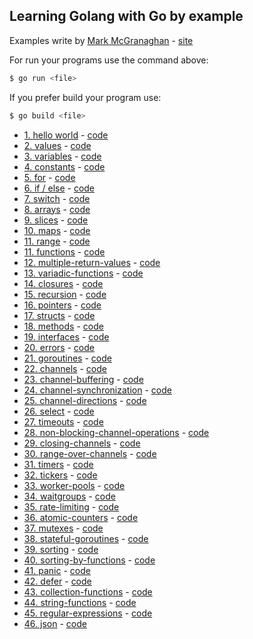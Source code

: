 ## Learning Golang with Go by example

Examples write by [Mark McGranaghan](https://markmcgranaghan.com/) - [site](https://gobyexample.com/)

For run your programs use the command above:
```sh
$ go run <file>
```

If you prefer build your program use:
```sh
$ go build <file>
```

- [1. hello world](https://gobyexample.com/hello-world) - [code](https://github.com/matheusportoo/lerning-golang/blob/master/hello-world/hello-world.go)
- [2. values](https://gobyexample.com/values) - [code](https://github.com/matheusportoo/lerning-golang/blob/master/values/values.go)
- [3. variables](https://gobyexample.com/variables) - [code](https://github.com/matheusportoo/lerning-golang/blob/master/variables/variables.go)
- [4. constants](https://gobyexample.com/constants) - [code](https://github.com/matheusportoo/lerning-golang/blob/master/constants/constants.go)
- [5. for](https://gobyexample.com/for) - [code](https://github.com/matheusportoo/lerning-golang/blob/master/for/for.go)
- [6. if / else](https://gobyexample.com/if-else) - [code](https://github.com/matheusportoo/lerning-golang/blob/master/if-else/if-else.go)
- [7. switch](https://gobyexample.com/switch) - [code](https://github.com/matheusportoo/lerning-golang/blob/master/switch/switch.go)
- [8. arrays](https://gobyexample.com/arrays) - [code](https://github.com/matheusportoo/lerning-golang/blob/master/arrays/arrays.go)
- [9. slices](https://gobyexample.com/slices) - [code](https://github.com/matheusportoo/lerning-golang/blob/master/slices/slices.go)
- [10. maps](https://gobyexample.com/maps) - [code](https://github.com/matheusportoo/lerning-golang/blob/master/maps/maps.go)
- [11. range](https://gobyexample.com/range) - [code](https://github.com/matheusportoo/lerning-golang/blob/master/range/range.go)
- [11. functions](https://gobyexample.com/functions) - [code](https://github.com/matheusportoo/lerning-golang/blob/master/functions/functions.go)
- [12. multiple-return-values](https://gobyexample.com/multiple-return-values) - [code](https://github.com/matheusportoo/lerning-golang/blob/master/multiple-return-values/multiple-return-values.go)
- [13. variadic-functions](https://gobyexample.com/variadic-functions) - [code](https://github.com/matheusportoo/lerning-golang/blob/master/variadic-functions/variadic-functions.go)
- [14. closures](https://gobyexample.com/closures) - [code](https://github.com/matheusportoo/lerning-golang/blob/master/closures/closures.go)
- [15. recursion](https://gobyexample.com/recursion) - [code](https://github.com/matheusportoo/lerning-golang/blob/master/recursion/recursion.go)
- [16. pointers](https://gobyexample.com/pointers) - [code](https://github.com/matheusportoo/lerning-golang/blob/master/pointers/pointers.go)
- [17. structs](https://gobyexample.com/structs) - [code](https://github.com/matheusportoo/lerning-golang/blob/master/structs/structs.go)
- [18. methods](https://gobyexample.com/methods) - [code](https://github.com/matheusportoo/lerning-golang/blob/master/methods/methods.go)
- [19. interfaces](https://gobyexample.com/interfaces) - [code](https://github.com/matheusportoo/lerning-golang/blob/master/interfaces/interfaces.go)
- [20. errors](https://gobyexample.com/errors) - [code](https://github.com/matheusportoo/lerning-golang/blob/master/errors/errors.go)
- [21. goroutines](https://gobyexample.com/goroutines) - [code](https://github.com/matheusportoo/lerning-golang/blob/master/goroutines/goroutines.go)
- [22. channels](https://gobyexample.com/channels) - [code](https://github.com/matheusportoo/lerning-golang/blob/master/channels/channels.go)
- [23. channel-buffering](https://gobyexample.com/channel-buffering) - [code](https://github.com/matheusportoo/lerning-golang/blob/master/channel-buffering/channel-buffering.go)
- [24. channel-synchronization](https://gobyexample.com/channel-synchronization) - [code](https://github.com/matheusportoo/lerning-golang/blob/master/channel-synchronization/channel-synchronization.go)
- [25. channel-directions](https://gobyexample.com/channel-directions) - [code](https://github.com/matheusportoo/lerning-golang/blob/master/channel-directions/channel-directions.go)
- [26. select](https://gobyexample.com/select) - [code](https://github.com/matheusportoo/lerning-golang/blob/master/select/select.go)
- [27. timeouts](https://gobyexample.com/timeouts) - [code](https://github.com/matheusportoo/lerning-golang/blob/master/timeouts/timeouts.go)
- [28. non-blocking-channel-operations](https://gobyexample.com/non-blocking-channel-operations) - [code](https://github.com/matheusportoo/lerning-golang/blob/master/non-blocking-channel-operations/non-blocking-channel-operations.go)
- [29. closing-channels](https://gobyexample.com/closing-channels) - [code](https://github.com/matheusportoo/lerning-golang/blob/master/closing-channels/closing-channels.go)
- [30. range-over-channels](https://gobyexample.com/range-over-channels) - [code](https://github.com/matheusportoo/lerning-golang/blob/master/range-over-channels/range-over-channels.go)
- [31. timers](https://gobyexample.com/timers) - [code](https://github.com/matheusportoo/lerning-golang/blob/master/timers/timers.go)
- [32. tickers](https://gobyexample.com/tickers) - [code](https://github.com/matheusportoo/lerning-golang/blob/master/tickers/tickers.go)
- [33. worker-pools](https://gobyexample.com/worker-pools) - [code](https://github.com/matheusportoo/lerning-golang/blob/master/worker-pools/worker-pools.go)
- [34. waitgroups](https://gobyexample.com/waitgroups) - [code](https://github.com/matheusportoo/lerning-golang/blob/master/waitgroups/waitgroups.go)
- [35. rate-limiting](https://gobyexample.com/rate-limiting) - [code](https://github.com/matheusportoo/lerning-golang/blob/master/rate-limiting/rate-limiting.go)
- [36. atomic-counters](https://gobyexample.com/atomic-counters) - [code](https://github.com/matheusportoo/lerning-golang/blob/master/atomic-counters/atomic-counters.go)
- [37. mutexes](https://gobyexample.com/mutexes) - [code](https://github.com/matheusportoo/lerning-golang/blob/master/mutexes/mutexes.go)
- [38. stateful-goroutines](https://gobyexample.com/stateful-goroutines) - [code](https://github.com/matheusportoo/lerning-golang/blob/master/stateful-goroutines/stateful-goroutines.go)
- [39. sorting](https://gobyexample.com/sorting) - [code](https://github.com/matheusportoo/lerning-golang/blob/master/sorting/sorting.go)
- [40. sorting-by-functions](https://gobyexample.com/sorting-by-functions) - [code](https://github.com/matheusportoo/lerning-golang/blob/master/sorting-by-functions/sorting-by-functions.go)
- [41. panic](https://gobyexample.com/panic) - [code](https://github.com/matheusportoo/lerning-golang/blob/master/panic/panic.go)
- [42. defer](https://gobyexample.com/defer) - [code](https://github.com/matheusportoo/lerning-golang/blob/master/defer/defer.go)
- [43. collection-functions](https://gobyexample.com/collection-functions) - [code](https://github.com/matheusportoo/lerning-golang/blob/master/collection-functions/collection-functions.go)
- [44. string-functions](https://gobyexample.com/string-functions) - [code](https://github.com/matheusportoo/lerning-golang/blob/master/string-functions/string-functions.go)
- [45. regular-expressions](https://gobyexample.com/regular-expressions) - [code](https://github.com/matheusportoo/lerning-golang/blob/master/regular-expressions/regular-expressions.go)
- [46. json](https://gobyexample.com/json) - [code](https://github.com/matheusportoo/lerning-golang/blob/master/json/json.go)
